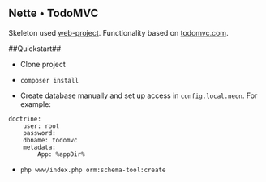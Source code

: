 Nette • TodoMVC
--------------

Skeleton used [web-project](http://github.com/nette/web-project). Functionality based on [todomvc.com](http://todomvc.com/).

##Quickstart##

- Clone project

- `composer install`

- Create database manually and set up access in `config.local.neon`. For example:

``` neon
doctrine:
	user: root
	password:
	dbname: todomvc
	metadata:
		App: %appDir%
```

- `php www/index.php orm:schema-tool:create`
